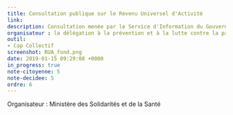 ```yaml
---
title: Consultation publique sur le Revenu Universel d'Activité
link: 
description: Consultation menée par le Service d'Information du Gouvernement
organisateur : la délégation à la prévention et à la lutte contre la pauvreté
outil:
- Cap Collectif
screenshot: RUA_fond.png
date: 2019-01-15 09:29:08 +0000
in_progress: true
note-citoyenne: 5
note-decidee: 5
ordre: 6
---
```


Organisateur : Ministère des Solidarités et de la Santé